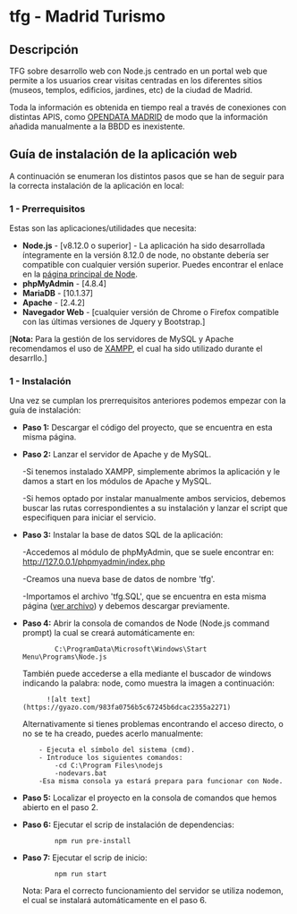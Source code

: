 # tfg - Madrid Turismo

## Descripción

TFG sobre desarrollo web con Node.js centrado en un portal web que permite a los usuarios crear visitas centradas
en los diferentes sitios (museos, templos, edificios, jardines, etc) de la ciudad de Madrid. 

Toda la información es obtenida en tiempo real a través de conexiones con distintas APIS, como [OPENDATA MADRID](https://datos.madrid.es/portal/site/egob/menuitem.9e1e2f6404558187cf35cf3584f1a5a0/?vgnextoid=374512b9ace9f310VgnVCM100000171f5a0aRCRD&vgnextchannel=374512b9ace9f310VgnVCM100000171f5a0aRCRD&vgnextfmt=default)
de modo que la información añadida manualmente a la BBDD es inexistente.

## Guía de instalación de la aplicación web

A continuación se enumeran los distintos pasos que se han de seguir para la correcta instalación de la aplicación en local:

### 1 - Prerrequisitos

Estas son las aplicaciones/utilidades que necesita:

 - **Node.js** - [v8.12.0 o superior] - La aplicación ha sido desarrollada íntegramente en la versión 8.12.0 de node, no obstante debería 
                                      ser compatible con cualquier versión superior. Puedes encontrar el enlace en la [página principal de Node](https://nodejs.org/dist/latest-v8.x/).
 - **phpMyAdmin** - [4.8.4]
 - **MariaDB** - [10.1.37]
 - **Apache** - [2.4.2]
 - **Navegador Web** - [cualquier versión de Chrome o Firefox compatible con las últimas versiones de Jquery y Bootstrap.]
 
 [**Nota:** Para la gestión de los servidores de MySQL y Apache recomendamos el uso de [XAMPP](https://www.apachefriends.org/es/index.html), el cual ha sido utilizado durante el desarrllo.]
 
 ### 1 - Instalación
 
 Una vez se cumplan los prerrequisitos anteriores podemos empezar con la guía de instalación:
 
  - **Paso 1:** Descargar el código del proyecto, que se encuentra en esta misma página. 
  
  - **Paso 2:** Lanzar el servidor de Apache y de MySQL.
  
       -Si tenemos instalado XAMPP, simplemente abrimos la aplicación y le damos a start en los módulos de Apache y                  MySQL.  
  
       -Si hemos optado por instalar manualmente ambos servicios, debemos buscar las rutas correspondientes a su instalación y
 lanzar el script que especifiquen para iniciar el servicio.
       
  - **Paso 3:** Instalar la base de datos SQL de la aplicación:
  
       -Accedemos al módulo de phpMyAdmin, que se suele encontrar en: http://127.0.0.1/phpmyadmin/index.php
 
       -Creamos una nueva base de datos de nombre 'tfg'.
       
       -Importamos el archivo 'tfg.SQL', que se encuentra en esta misma página ([ver archivo](https://github.com/eduUcm/tfg/blob/master/tfg.sql)) y debemos descargar previamente.      
                
  
  - **Paso 4:** Abrir la consola de comandos de Node (Node.js command prompt) la cual se creará automáticamente en: 
                
                C:\ProgramData\Microsoft\Windows\Start Menu\Programs\Node.js
                
       También puede accederse a ella mediante el buscador de windows indicando la palabra: node, como muestra
       la imagen a continuación:
   
              ![alt text](https://gyazo.com/983fa0756b5c67245b6dcac2355a2271)
              
       Alternativamente si tienes problemas encontrando el acceso directo, o no se te ha creado, puedes acerlo manualmente:
       
            - Ejecuta el símbolo del sistema (cmd).
            - Introduce los siguientes comandos:
                -cd C:\Program Files\nodejs
                -nodevars.bat
            -Esa misma consola ya estará prepara para funcionar con Node.
            
  - **Paso 5:** Localizar el proyecto en la consola de comandos que hemos abierto en el paso 2.   
  
  - **Paso 6:** Ejecutar el scrip de instalación de dependencias:  
  
                npm run pre-install
                
  - **Paso 7:** Ejecutar el scrip de inicio:  
  
                npm run start
 
       Nota: Para el correcto funcionamiento del servidor se utiliza nodemon, el cual se instalará automáticamente en el paso 6.
            
